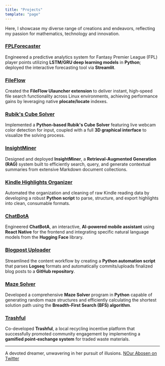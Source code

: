 ```yaml
---
title: "Projects"
template: "page"
---
```


Here, I showcase my diverse range of creations and endeavors, reflecting my passion for mathematics, technology and innovation.

### [FPLForecaster](https://github.com/nourabosen/FPLForecaster)
Engineered a predictive analytics system for Fantasy Premier League (FPL) player points utilizing **LSTM/GRU deep learning models** in **Python**; deployed the interactive forecasting tool via **Streamlit**.

### [FileFlow](https://github.com/nourabosen/FileFlow)
Created the **FileFlow Ulauncher extension** to deliver instant, high-speed file search functionality across Linux environments, achieving performance gains by leveraging native **plocate/locate** indexes.

### [Rubik's Cube Solver](https://github.com/nourabosen/rubiks-cube-solver)
Implemented a **Python-based Rubik's Cube Solver** featuring live webcam color detection for input, coupled with a full **3D graphical interface** to visualize the solving process.

### [InsightMiner](https://github.com/nourabosen/InsightMiner)
Designed and deployed **InsightMiner**, a **Retrieval-Augmented Generation (RAG)** system built to efficiently search, query, and generate contextual summaries from extensive Markdown document collections.

### [Kindle Highlights Organizer](https://github.com/nourabosen/KindleHighlightsOrganizer)
Automated the organization and cleaning of raw Kindle reading data by developing a robust **Python script** to parse, structure, and export highlights into clean, consumable formats.

### [ChatBotA](https://github.com/nourabosen/ChatBotA)
Engineered **ChatBotA**, an interactive, **AI-powered mobile assistant** using **React Native** for the frontend and integrating specific natural language models from the **Hugging Face** library.

### [Blogpost Uploader](https://github.com/nourabosen/LogseqBlogpostUploader/)
Streamlined the content workflow by creating a **Python automation script** that parses **Logseq** formats and automatically commits/uploads finalized blog posts to a **GitHub repository**.

### [Maze Solver](https://github.com/nourabosen/MazeSolver)
Developed a comprehensive **Maze Solver** program in **Python** capable of generating random maze structures and efficiently calculating the shortest solution path using the **Breadth-First Search (BFS) algorithm**.

### [Trashful](https://trashful.wixsite.com/application)
Co-developed **Trashful**, a local recycling incentive platform that successfully promoted community engagement by implementing a **gamified point-exchange system** for traded waste materials.

---

A devoted dreamer, unwavering in her pursuit of illusions.
[NOur Abosen on Twitter](https://www.twitter.com/NourAbosen)
